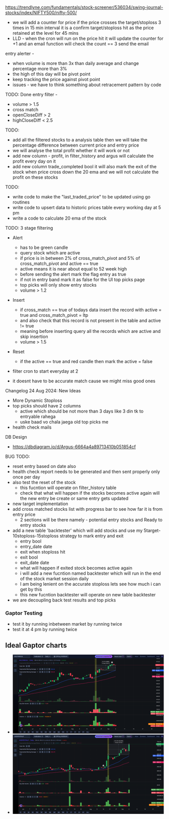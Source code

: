 https://trendlyne.com/fundamentals/stock-screener/536034/swing-journal-stocks/index/NIFTY500/nifty-500/

- we will add a counter for price if the price crosses the target/stoploss 3 times in 15 min interval it is a confirm target/stoploss hit as the price retained at the level for 45 mins 
- LLD - when the cron will run on the price hit it will update the counter for +1 and an email function will check the count == 3 send the email

entry alerter - 
- when volume is more than 3x than daily average and change percentage more than 3%
- the high of this day will be pivot point
- keep tracking the price against pivot point
- issues - we have to think something about retracement pattern by code 

TODO: Done
entry filter - 
- volume > 1.5
- cross match
- openCloseDiff > 2
- highCloseDiff < 2.5

TODO: 
 - add all the filtered stocks to a analysis table then we will take the percentage difference between current price and entry price 
 - we will analyse the total profit whether it will work or not
 - add new column - profit, in filter_history and argus will calculate the profit every day on it 
 - add new column trade_completed bool it will also mark the exit of the stock when price cross down the 20 ema and we will not calculate the profit on these stocks

TODO: 
- write code to make the "last_traded_price" to be updated using go routines
- write code to upsert data to historic prices table every working day at 5 pm
- write a code to calculate 20 ema of the stock 

TODO:
3 stage filtering

- Alert
    - has to be green candle
    - query stock which are active
    - if price is in between 2% of cross_match_pivot and 5% of cross_match_pivot and active == true
    - active means it is near about equal to 52 week high
    - before sending the alert mark the flag entry as true
    - if not in entry band mark it as false for the UI top picks page 
    - top picks will only show entry stocks
    - volume > 1.2
- Insert
    - if cross_match == true of todays data insert the record with active = true and cross_match_pivot = ltp 
    - and also check that this record is not present in the table and active != true
    - meaning before inserting query all the records which are active and skip insertion
    - volume > 1.5
- Reset 
    - if the active == true and red candle then mark the active = false

- filter cron to start everyday at 2

- it doesnt have to be accurate match cause we might miss good ones

Changelog 24 Aug 2024: New Ideas
 - More Dynamic Stoploss
 - top picks should have 2 columns 
    - active which should be not more than 3 days like 3 din tk to entryable rahega 
    - uske baad vo chala jaega old top picks me
 - health check mails

DB Design
- https://dbdiagram.io/d/Argus-6664a4a89713410b051854cf


BUG TODO:
- reset entry based on date also 
- health check report needs to be generated and then sent properly only once per day
- also test the reset of the stock
    - this fucntion will operate on filter_history table
    - check that what will happen if the stocks becomes active again will the new entry be create or same entry gets updated
- new target implementation
- add cross matched stocks list with progress bar to see how far it is from entry price
    - 2 sections will be there namely - potential entry stocks and Ready to entry stocks
- add a new table 'backtester' which will add stocks and use my 5target-10stoploss-15stoploss strategy to mark entry and exit 
    - entry bool
    - entry_date date
    - exit when stoploss hit 
    - exit bool
    - exit_date date
    - what will happen if exited stock becomes active again
    - i will add a new fucntion named backtester which will run in the end of the stock market session daily
    - I am being lenient on the accurate stoploss lets see how much i can get by this
    - this new fucntion backtester will operate on new table backtester
- we are decoupling back test results and top picks 

### Gaptor Testing
- test it by running inbetween market by running twice
- test it at 4 pm by running twice

## Ideal Gaptor charts
- ![alt text](gap_charts/image-1.png)
- ![alt text](gap_charts/image.png)